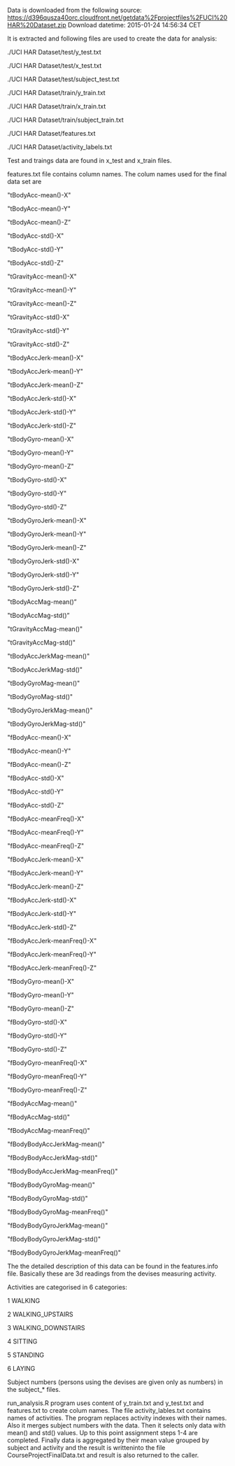 Data is downloaded from the following source:
https://d396qusza40orc.cloudfront.net/getdata%2Fprojectfiles%2FUCI%20HAR%20Dataset.zip
Download datetime: 2015-01-24 14:56:34 CET

It is extracted and following files are used to create the data for analysis:

  ./UCI HAR Dataset/test/y_test.txt 
  
  ./UCI HAR Dataset/test/x_test.txt 
  
  ./UCI HAR Dataset/test/subject_test.txt 
  
  ./UCI HAR Dataset/train/y_train.txt 
  
  ./UCI HAR Dataset/train/x_train.txt 
  
  ./UCI HAR Dataset/train/subject_train.txt 
  
  ./UCI HAR Dataset/features.txt 
  
  ./UCI HAR Dataset/activity_labels.txt

Test and traings data are found in x_test and x_train files. 

features.txt file contains column names. The colum names used for the final data set are

 "tBodyAcc-mean()-X"
 
 "tBodyAcc-mean()-Y"
 
 "tBodyAcc-mean()-Z”
 
 "tBodyAcc-std()-X"
 
 "tBodyAcc-std()-Y"
 
 "tBodyAcc-std()-Z"
 
 "tGravityAcc-mean()-X"
 
 "tGravityAcc-mean()-Y"
 
 "tGravityAcc-mean()-Z"
 
 "tGravityAcc-std()-X"
 
 "tGravityAcc-std()-Y"
 
 "tGravityAcc-std()-Z"
 
 "tBodyAccJerk-mean()-X"
 
 "tBodyAccJerk-mean()-Y"
 
 "tBodyAccJerk-mean()-Z"
 
 "tBodyAccJerk-std()-X"
 
 "tBodyAccJerk-std()-Y"
 
 "tBodyAccJerk-std()-Z"
 
 "tBodyGyro-mean()-X"
 
 "tBodyGyro-mean()-Y"
 
 "tBodyGyro-mean()-Z"
 
 "tBodyGyro-std()-X"
 
 "tBodyGyro-std()-Y"
 
 "tBodyGyro-std()-Z"
 
 "tBodyGyroJerk-mean()-X"
 
 "tBodyGyroJerk-mean()-Y"
 
 "tBodyGyroJerk-mean()-Z"
 
 "tBodyGyroJerk-std()-X"
 
 "tBodyGyroJerk-std()-Y"
 
 "tBodyGyroJerk-std()-Z"
 
 "tBodyAccMag-mean()”
 
 "tBodyAccMag-std()”
 
 "tGravityAccMag-mean()"
 
 "tGravityAccMag-std()"
 
 "tBodyAccJerkMag-mean()"
 
 "tBodyAccJerkMag-std()"
 
 "tBodyGyroMag-mean()"
 
 "tBodyGyroMag-std()"
 
 "tBodyGyroJerkMag-mean()"
 
 "tBodyGyroJerkMag-std()"
 
 "fBodyAcc-mean()-X"
 
 "fBodyAcc-mean()-Y"
 
 "fBodyAcc-mean()-Z"
 
 "fBodyAcc-std()-X"
 
 "fBodyAcc-std()-Y"
 
 "fBodyAcc-std()-Z"
 
 "fBodyAcc-meanFreq()-X"
 
 "fBodyAcc-meanFreq()-Y"
 
 "fBodyAcc-meanFreq()-Z"
 
 "fBodyAccJerk-mean()-X"
 
 "fBodyAccJerk-mean()-Y"
 
 "fBodyAccJerk-mean()-Z"
 
 "fBodyAccJerk-std()-X"
 
 "fBodyAccJerk-std()-Y"
 
 "fBodyAccJerk-std()-Z"
 
 "fBodyAccJerk-meanFreq()-X"
 
 "fBodyAccJerk-meanFreq()-Y"
 
 "fBodyAccJerk-meanFreq()-Z"
 
 "fBodyGyro-mean()-X"
 
 "fBodyGyro-mean()-Y"
 
 "fBodyGyro-mean()-Z"
 
 "fBodyGyro-std()-X"
 
 "fBodyGyro-std()-Y"
 
 "fBodyGyro-std()-Z"
 
 "fBodyGyro-meanFreq()-X"
 
 "fBodyGyro-meanFreq()-Y"
 
 "fBodyGyro-meanFreq()-Z"
 
 "fBodyAccMag-mean()"
 
 "fBodyAccMag-std()"
 
 "fBodyAccMag-meanFreq()"
 
 "fBodyBodyAccJerkMag-mean()"
 
 "fBodyBodyAccJerkMag-std()"
 
 "fBodyBodyAccJerkMag-meanFreq()"
 
 "fBodyBodyGyroMag-mean()"
 
 "fBodyBodyGyroMag-std()"
 
 "fBodyBodyGyroMag-meanFreq()"
 
 "fBodyBodyGyroJerkMag-mean()"
 
 "fBodyBodyGyroJerkMag-std()"
 
 "fBodyBodyGyroJerkMag-meanFreq()"

The the detailed description of this data can be found in the features.info file. Basically these are 3d readings from the devises measuring activity.

Activities are categorised in 6 categories:

1 WALKING

2 WALKING_UPSTAIRS

3 WALKING_DOWNSTAIRS

4 SITTING

5 STANDING

6 LAYING


Subject numbers (persons using the devises are given only as numbers) in the subject_* files.

run_analysis.R program uses content of y_train.txt and y_test.txt and features.txt to create colum names. The file activity_lables.txt contains names of activities. The program replaces activity indexes with their names. Also it merges subject numbers with the data. Then it selects only data with mean() and std() values. Up to this point assignment steps 1-4 are completed. Finally data is aggregated by their mean value grouped by subject and activity and the result is writteninto the file CourseProjectFinalData.txt and result is also returned to the caller.


